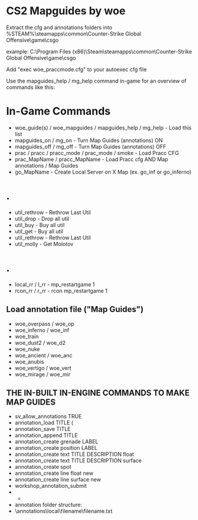 # CS2 Mapguides by woe

Extract the cfg and annotations folders into %STEAM%\steamapps\common\Counter-Strike Global Offensive\game\csgo

example: C:\Program Files (x86)\Steam\steamapps\common\Counter-Strike Global Offensive\game\csgo

Add "exec woe_praccmode.cfg" to your autoexec cfg file

Use the mapguides_help / mg_help command in-game for an overview of commands like this:

# In-Game Commands
* woe_guide(s) / woe_mapguides / mapguides_help / mg_help - Load this list
* mapguides_on / mg_on - Turn Map Guides (annotations) ON
* mapguides_off / mg_off - Turn Map Guides (annotations) OFF
* prac / pracc / pracc_mode / prac_mode / smoke - Load Pracc CFG
* prac_MapName / pracc_MapName - Load Pracc cfg AND Map annotations / Map Guides
* go_MapName - Create Local Server on X Map (ex. go_inf or go_inferno)
# .
* util_rethrow		- Rethrow Last Util
* util_drop			- Drop all util
* util_buy			- Buy all util
* util_get			- Buy all util
* util_rethrow		- Rethrow Last Util
* util_molly		- Get Molotov
# .
* local_rr / l_rr	- mp_restartgame 1
* rcon_rr / r_rr 	- rcon mp_restartgame 1


## Load annotation file ("Map Guides")
* woe_overpass / woe_op
* woe_inferno / woe_inf
* woe_train
* woe_dust2 / woe_d2
* woe_nuke
* woe_ancient / woe_anc
* woe_anubis
* woe_vertigo / woe_vert
* woe_mirage / woe_mir


## THE IN-BUILT IN-ENGINE COMMANDS TO MAKE MAP GUIDES

* sv_allow_annotations TRUE
* annotation_load TITLE (
* annotation_save TITLE
* annotation_append TITLE
* annotation_create grenade LABEL
* annotation_create position LABEL
* annotation_create text TITLE DESCRIPTION float
* annotation_create text TITLE DESCRIPTION surface
* annotation_create spot
* annotation_create line float new
* annotation_create line surface new
* workshop_annotation_submit
* -
* annotation folder structure:
* \annotations\local\filename\filename.txt

